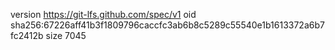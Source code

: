version https://git-lfs.github.com/spec/v1
oid sha256:67226aff41b3f1809796caccfc3ab6b8c5289c55540e1b1613372a6b7fc2412b
size 7045
